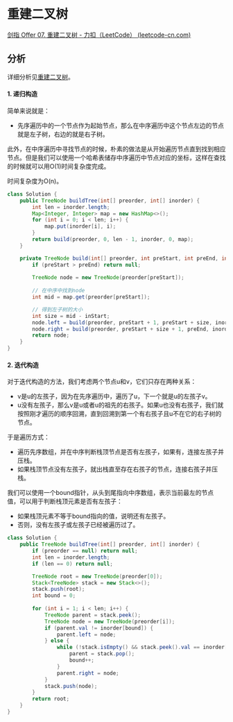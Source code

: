 # 重建二叉树

[剑指 Offer 07. 重建二叉树 - 力扣（LeetCode） (leetcode-cn.com)](https://leetcode-cn.com/problems/zhong-jian-er-cha-shu-lcof/)

## 分析

详细分析见[重建二叉树](https://app.yinxiang.com/fx/a820b031-be17-474e-8881-0b883011f10c)。

#### 1. 递归构造

简单来说就是：

*   先序遍历中的一个节点作为起始节点，那么在中序遍历中这个节点左边的节点就是左子树，右边的就是右子树。

此外，在中序遍历中寻找节点的时候，朴素的做法是从开始遍历节点直到找到相应节点。但是我们可以使用一个哈希表储存中序遍历中节点对应的坐标，这样在查找的时候就可以用O(1)时间复杂度完成。

时间复杂度为O(n)。

```java
class Solution {
    public TreeNode buildTree(int[] preorder, int[] inorder) {
        int len = inorder.length;
        Map<Integer, Integer> map = new HashMap<>();
        for (int i = 0; i < len; i++) {
            map.put(inorder[i], i);
        }
        return build(preorder, 0, len - 1, inorder, 0, map);
    }

    private TreeNode build(int[] preorder, int preStart, int preEnd, int[] inorder, int inStart, Map<Integer, Integer> map) {
        if (preStart > preEnd) return null;
        
        TreeNode node = new TreeNode(preorder[preStart]);
        
        // 在中序中找到node
        int mid = map.get(preorder[preStart]);

        // 得到左子树的大小
        int size = mid - inStart;
        node.left = build(preorder, preStart + 1, preStart + size, inorder, inStart, map);
        node.right = build(preorder, preStart + size + 1, preEnd, inorder, mid + 1, map);
        return node;
    }
}
```

#### 2. 迭代构造

对于迭代构造的方法，我们考虑两个节点u和v，它们只存在两种关系：

*   v是u的左孩子，因为在先序遍历中，遍历了u，下一个就是u的左孩子v。
*   u没有左孩子，那么v是u或者u的祖先的右孩子。如果u也没有右孩子，我们就按照刚才遍历的顺序回溯，直到回溯到第一个有右孩子且u不在它的右子树的节点。

于是遍历方式：

*   遍历先序数组，并在中序判断栈顶节点是否有左孩子，如果有，连接左孩子并压栈。
*   如果栈顶节点没有左孩子，就出栈直至存在右孩子的节点，连接右孩子并压栈。

我们可以使用一个bound指针，从头到尾指向中序数组，表示当前最左的节点值，可以用于判断栈顶元素是否有左孩子：

*   如果栈顶元素不等于bound指向的值，说明还有左孩子。
*   否则，没有左孩子或左孩子已经被遍历过了。

```java
class Solution {
    public TreeNode buildTree(int[] preorder, int[] inorder) {
        if (preorder == null) return null;
        int len = inorder.length;
        if (len == 0) return null;

        TreeNode root = new TreeNode(preorder[0]);       
        Stack<TreeNode> stack = new Stack<>();
        stack.push(root);
        int bound = 0;
        
        for (int i = 1; i < len; i++) {
            TreeNode parent = stack.peek();
            TreeNode node = new TreeNode(preorder[i]);
            if (parent.val != inorder[bound]) {
                parent.left = node;
            } else {
                while (!stack.isEmpty() && stack.peek().val == inorder[bound]) {
                    parent = stack.pop();
                    bound++;
                }
                parent.right = node;
            }
            stack.push(node);
        }
        return root;
    }
}
```

